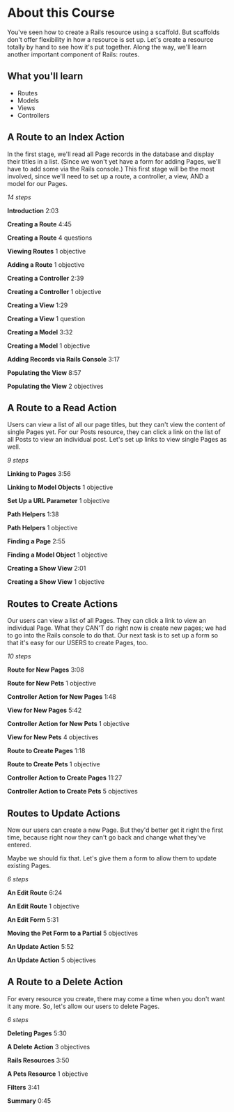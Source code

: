 # About this Course
You've seen how to create a Rails resource using a scaffold.
But scaffolds don't offer flexibility in how a resource is set up.
Let's create a resource totally by hand to see how it's put together.
Along the way, we'll learn another important component of Rails: routes.

## What you'll learn

   * Routes
   * Models
   * Views
   * Controllers

## A Route to an Index Action
In the first stage, we'll read all Page records in the database and display their titles in a list.
(Since we won't yet have a form for adding Pages, we'll have to add some via the Rails console.)
This first stage will be the most involved, since we'll need to set up a route, a controller, a view, AND a model for our Pages.

*14 steps*

__Introduction__
2:03

__Creating a Route__
4:45

__Creating a Route__
4 questions

__Viewing Routes__
1 objective

__Adding a Route__
1 objective

__Creating a Controller__
2:39

__Creating a Controller__
1 objective

__Creating a View__
1:29

__Creating a View__
1 question

__Creating a Model__
3:32

__Creating a Model__
1 objective

__Adding Records via Rails Console__
3:17

__Populating the View__
8:57

__Populating the View__
2 objectives

##  A Route to a Read Action
Users can view a list of all our page titles, but they can't view the content of single Pages yet.
For our Posts resource, they can click a link on the list of all Posts to view an individual post.
Let's set up links to view single Pages as well.

*9 steps*

__Linking to Pages__
3:56

__Linking to Model Objects__
1 objective

__Set Up a URL Parameter__
1 objective

__Path Helpers__
1:38

__Path Helpers__
1 objective

__Finding a Page__
2:55

__Finding a Model Object__
1 objective

__Creating a Show View__
2:01

__Creating a Show View__
1 objective

##  Routes to Create Actions
Our users can view a list of all Pages.
They can click a link to view an individual Page.
What they CAN'T do right now is create new pages; we had to go into the Rails console to do that.
Our next task is to set up a form so that it's easy for our USERS to create Pages, too.


*10 steps*

__Route for New Pages__
3:08

__Route for New Pets__
1 objective

__Controller Action for New Pages__
1:48

__View for New Pages__
5:42

__Controller Action for New Pets__
1 objective

__View for New Pets__
4 objectives

__Route to Create Pages__
1:18

__Route to Create Pets__
1 objective

__Controller Action to Create Pages__
11:27

__Controller Action to Create Pets__
5 objectives

##  Routes to Update Actions
Now our users can create a new Page.
But they'd better get it right the first time, because right now they can't go back and change what they've entered.

Maybe we should fix that.
Let's give them a form to allow them to update existing Pages.


*6 steps*

__An Edit Route__
6:24

__An Edit Route__
1 objective

__An Edit Form__
5:31

__Moving the Pet Form to a Partial__
5 objectives

__An Update Action__
5:52

__An Update Action__
5 objectives

##  A Route to a Delete Action
For every resource you create, there may come a time when you don't want it any more.
So, let's allow our users to delete Pages.


*6 steps*

__Deleting Pages__
5:30

__A Delete Action__
3 objectives

__Rails Resources__
3:50

__A Pets Resource__
1 objective

__Filters__
3:41

__Summary__
0:45
